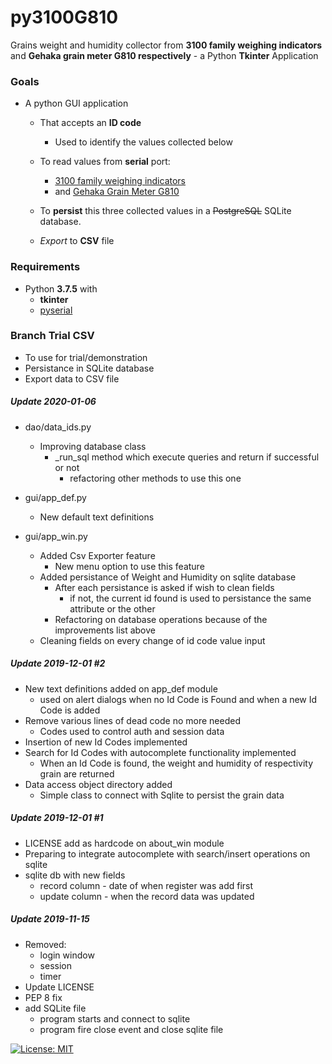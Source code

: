 # py3100G810
Grains weight and humidity collector from **3100 family weighing indicators** and **Gehaka grain meter G810 respectively** - a Python **Tkinter** Application

### Goals
* A python GUI application

  * That accepts an **ID code**
    * Used to identify the values collected below
  
  * To read values from **serial** port:
    * [3100 family weighing indicators](http://www.alfainstrumentos.com.br/produto/linha-3100-cs-painel/)
    * and [Gehaka Grain Meter G810](https://www.gehaka.com.br/produtos/linha-agricola/medidor-de-umidade-de-graos-de-bancada/g810-std)

  * To **persist** this three collected values in a ~~PostgreSQL~~ SQLite database.
  * *Export* to **CSV** file

### Requirements
* Python **3.7.5** with 
  * **tkinter**
  * [pyserial](https://github.com/pyserial/pyserial)

### Branch Trial CSV
* To use for trial/demonstration
* Persistance in SQLite database
* Export data to CSV file

##### Update 2020-01-06
* dao/data_ids.py
  * Improving database class
    * _run_sql method which execute queries and return if successful or not
      * refactoring other methods to use this one

* gui/app_def.py
  * New default text definitions 

* gui/app_win.py
  * Added Csv Exporter feature 
    * New menu option to use this feature
  * Added persistance of Weight and Humidity on sqlite database
    * After each persistance is asked if wish to clean fields
      * if not, the current id found is used to persistance the same attribute or the other
    * Refactoring on database operations because of the improvements list above
  * Cleaning fields on every change of id code value input

##### Update 2019-12-01 #2
* New text definitions added on app_def module
  * used on alert dialogs when no Id Code is Found and 
  when a new Id Code is added
* Remove various lines of dead code no more needed
  * Codes used to control auth and session data
* Insertion of new Id Codes implemented
* Search for Id Codes with autocomplete functionality implemented
  * When an Id Code is found, the weight and humidity of
    respectivity grain are returned
* Data access object directory added
  * Simple class to connect with Sqlite to persist the grain data

##### Update 2019-12-01 #1
* LICENSE add as hardcode on about_win module
* Preparing to integrate autocomplete with search/insert operations on sqlite
* sqlite db with new fields
  * record column - date of when register was add first
  * update column - when the record data was updated

##### Update 2019-11-15
* Removed:
   * login window
   * session
   * timer
* Update LICENSE
* PEP 8 fix
* add SQLite file
  * program starts and connect to sqlite
  * program fire close event and close sqlite file


[![License: MIT](https://img.shields.io/badge/License-MIT-yellow.svg)](https://opensource.org/licenses/MIT)